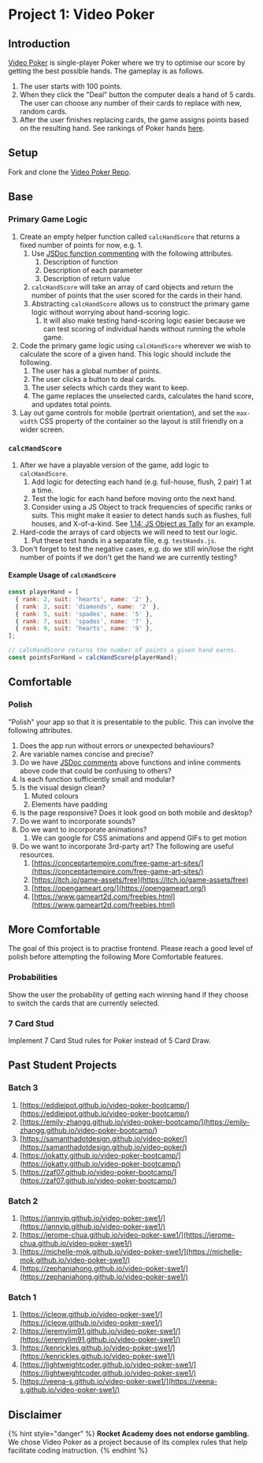 # Project 1: Video Poker

## Introduction

[Video Poker](https://en.wikipedia.org/wiki/Video_poker) is single-player Poker where we try to optimise our score by getting the best possible hands. The gameplay is as follows.

1. The user starts with 100 points.
2. When they click the "Deal" button the computer deals a hand of 5 cards. The user can choose any number of their cards to replace with new, random cards.
3. After the user finishes replacing cards, the game assigns points based on the resulting hand. See rankings of Poker hands [here](https://en.wikipedia.org/wiki/List_of_poker_hands#Hand-ranking_categories).

## Setup

Fork and clone the [Video Poker Repo](https://github.com/rocketacademy/video-poker-bootcamp).

## Base

### Primary Game Logic

1. Create an empty helper function called `calcHandScore` that returns a fixed number of points for now, e.g. 1.
   1. Use [JSDoc function commenting](https://jsdoc.app/about-getting-started.html#adding-documentation-comments-to-your-code) with the following attributes.
      1. Description of function
      2. Description of each parameter
      3. Description of return value
   2. `calcHandScore` will take an array of card objects and return the number of points that the user scored for the cards in their hand.
   3. Abstracting `calcHandScore` allows us to construct the primary game logic without worrying about hand-scoring logic.
      1. It will also make testing hand-scoring logic easier because we can test scoring of individual hands without running the whole game.
2. Code the primary game logic using `calcHandScore` wherever we wish to calculate the score of a given hand. This logic should include the following.
   1. The user has a global number of points.
   2. The user clicks a button to deal cards.
   3. The user selects which cards they want to keep.
   4. The game replaces the unselected cards, calculates the hand score, and updates total points.
3. Lay out game controls for mobile \(portrait orientation\), and set the `max-width` CSS property of the container so the layout is still friendly on a wider screen.

### `calcHandScore`

1. After we have a playable version of the game, add logic to `calcHandScore`.
   1. Add logic for detecting each hand \(e.g. full-house, flush, 2 pair\) 1 at a time. 
   2. Test the logic for each hand before moving onto the next hand.
   3. Consider using a JS Object to track frequencies of specific ranks or suits. This might make it easier to detect hands such as flushes, full houses, and X-of-a-kind. See [1.14: JS Object as Tally](../0-language-and-tooling/1.14-js-object-as-tally.md) for an example.
2. Hard-code the arrays of card objects we will need to test our logic.
   1. Put these test hands in a separate file, e.g. `testHands.js`.
3. Don't forget to test the negative cases, e.g. do we still win/lose the right number of points if we don't get the hand we are currently testing?

#### Example Usage of `calcHandScore`

```javascript
const playerHand = [
  { rank: 2, suit: 'hearts', name: '2' },
  { rank: 2, suit: 'diamonds', name: '2' },
  { rank: 5, suit: 'spades', name: '5' },
  { rank: 7, suit: 'spades', name: '7' },
  { rank: 9, suit: 'hearts', name: '9' },
];

// calcHandScore returns the number of points a given hand earns.
const pointsForHand = calcHandScore(playerHand);
```

## Comfortable

### Polish

"Polish" your app so that it is presentable to the public. This can involve the following attributes.

1. Does the app run without errors or unexpected behaviours?
2. Are variable names concise and precise?
3. Do we have [JSDoc comments](https://jsdoc.app/about-getting-started.html#adding-documentation-comments-to-your-code) above functions and inline comments above code that could be confusing to others?
4. Is each function sufficiently small and modular?
5. Is the visual design clean?
   1. Muted colours
   2. Elements have padding
6. Is the page responsive? Does it look good on both mobile and desktop?
7. Do we want to incorporate sounds?
8. Do we want to incorporate animations?
   1. We can google for CSS animations and append GIFs to get motion
9. Do we want to incorporate 3rd-party art? The following are useful resources.
   1. [https://conceptartempire.com/free-game-art-sites/](https://conceptartempire.com/free-game-art-sites/)
   2. [https://itch.io/game-assets/free](https://itch.io/game-assets/free)
   3. [https://opengameart.org/](https://opengameart.org/)
   4. [https://www.gameart2d.com/freebies.html](https://www.gameart2d.com/freebies.html)

## More Comfortable

The goal of this project is to practise frontend. Please reach a good level of polish before attempting the following More Comfortable features.

### Probabilities

Show the user the probability of getting each winning hand if they choose to switch the cards that are currently selected.

### 7 Card Stud

Implement 7 Card Stud rules for Poker instead of 5 Card Draw.

## Past Student Projects

### Batch 3

1. [https://eddiejpot.github.io/video-poker-bootcamp/](https://eddiejpot.github.io/video-poker-bootcamp/)
2. [https://emily-zhangg.github.io/video-poker-bootcamp/](https://emily-zhangg.github.io/video-poker-bootcamp/)
3. [https://samanthadotdesign.github.io/video-poker/](https://samanthadotdesign.github.io/video-poker/)
4. [https://jokatty.github.io/video-poker-bootcamp/](https://jokatty.github.io/video-poker-bootcamp/)
5. [https://zaf07.github.io/video-poker-bootcamp/](https://zaf07.github.io/video-poker-bootcamp/)

### Batch 2

1. [https://iannyip.github.io/video-poker-swe1/](https://iannyip.github.io/video-poker-swe1/)
2. [https://jerome-chua.github.io/video-poker-swe1/](https://jerome-chua.github.io/video-poker-swe1/)
3. [https://michelle-mok.github.io/video-poker-swe1/](https://michelle-mok.github.io/video-poker-swe1/)
4. [https://zephaniahong.github.io/video-poker-swe1/](https://zephaniahong.github.io/video-poker-swe1/)

### Batch 1

1. [https://jcleow.github.io/video-poker-swe1/](https://jcleow.github.io/video-poker-swe1/)
2. [https://jeremylim91.github.io/video-poker-swe1/](https://jeremylim91.github.io/video-poker-swe1/)
3. [https://kenrickles.github.io/video-poker-swe1/](https://kenrickles.github.io/video-poker-swe1/)
4. [https://lightweightcoder.github.io/video-poker-swe1/](https://lightweightcoder.github.io/video-poker-swe1/)
5. [https://veena-s.github.io/video-poker-swe1/](https://veena-s.github.io/video-poker-swe1/)

## Disclaimer

{% hint style="danger" %}
**Rocket Academy does not endorse gambling.** We chose Video Poker as a project because of its complex rules that help facilitate coding instruction.
{% endhint %}

